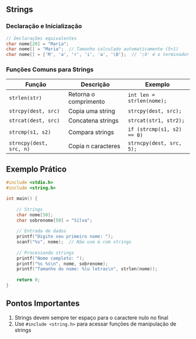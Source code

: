 ## Strings

### Declaração e Inicialização
```c
// Declarações equivalentes
char nome[20] = "Maria";
char nome[] = "Maria";  // Tamanho calculado automaticamente (5+1)
char nome[] = {'M', 'a', 'r', 'i', 'a', '\0'};  // '\0' é o terminador
```

### Funções Comuns para Strings
| Função | Descrição | Exemplo |
|--------|-----------|---------|
| `strlen(str)` | Retorna o comprimento | `int len = strlen(nome);` |
| `strcpy(dest, src)` | Copia uma string | `strcpy(dest, src);` |
| `strcat(dest, src)` | Concatena strings | `strcat(str1, str2);` |
| `strcmp(s1, s2)` | Compara strings | `if (strcmp(s1, s2) == 0)` |
| `strncpy(dest, src, n)` | Copia n caracteres | `strncpy(dest, src, 5);` |

## Exemplo Prático
```c
#include <stdio.h>
#include <string.h>

int main() {
    
    // Strings
    char nome[50];
    char sobrenome[50] = "Silva";
    
    // Entrada de dados
    printf("Digite seu primeiro nome: ");
    scanf("%s", nome);  // Não use & com strings
    
    // Processando strings
    printf("Nome completo: ");
    printf("%s %s\n", nome, sobrenome);
    printf("Tamanho do nome: %lu letras\n", strlen(nome));
    
    return 0;
}
```

## Pontos Importantes
1. Strings devem sempre ter espaço para o caractere nulo no final
2. Use `#include <string.h>` para acessar funções de manipulação de strings